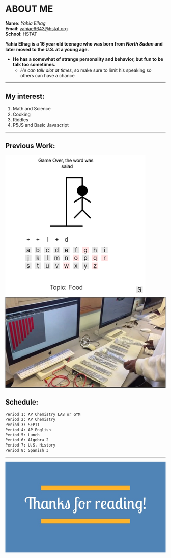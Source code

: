 #  ABOUT ME

**Name**: _Yahia Elhag_  
**Email**: [yahiae6643@hstat.org](https://sites.google.com/a/hstat.org/yahiae6643sep11/home)  
**School**: HSTAT

**Yahia Elhag is a 16 year old teenage who was born from _North Sudan_ and later moved to the U.S. at a young age.**  
* __He has a somewhat of strange personality and behavior, but fun to be talk too sometimes.__
    * _He can talk alot at times_, so make sure to limit his speaking so others can have a chance

---

##  My interest:
1. Math and Science
2. Cooking
3. Riddles 
4. P5JS and Basic Javascript

---
## Previous Work:
![Hangman v2](https://raw.githubusercontent.com/yahiae6643/about-me/master/image/Screenshot_1.png)  
[![Xylophone](https://raw.githubusercontent.com/yahiae6643/about-me/master/image/Screenshot_2.png)](https://www.youtube.com/watch?v=moP1EQAgkw8&feature=youtu.be)

##  Schedule: 

```
Period 1: AP Chemistry LAB or GYM
Period 2: AP Chemistry      
Period 3: SEP11   
Period 4: AP English    
Period 5: Lunch    
Period 6: Algebra 2  
Period 7: U.S. History    
Period 8: Spanish 3
```

---
![Thanks!](https://raw.githubusercontent.com/yahiae6643/about-me/master/image/25-sales-interview-questions-to-recruit-superstar-reps-64-638.jpg)